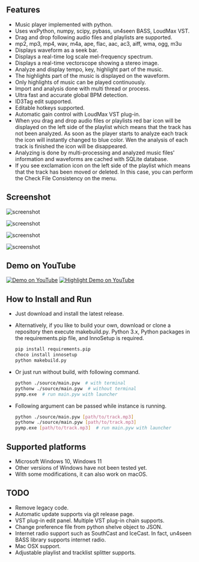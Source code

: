 
## Features

* Music player implemented with python.
* Uses wxPython, numpy, scipy, pybass, un4seen BASS, LoudMax VST.
* Drag and drop following audio files and playlists are supported.
* mp2, mp3, mp4, wav, m4a, ape, flac, aac, ac3, aiff, wma, ogg, m3u
* Displays waveform as a seek bar.
* Displays a real-time log scale mel-frequency spectrum.
* Displays a real-time vectorscope showing a stereo image.
* Analyze and display tempo, key, highlight part of the music.
* The highlights part of the music is displayed on the waveform.
* Only highlights of music can be played continuously.
* Import and analysis done with multi thread or process.
* Ultra fast and accurate global BPM detection.
* ID3Tag edit supported.
* Editable hotkeys supported.
* Automatic gain control with LoudMax VST plug-in.
* When you drag and drop audio files or playlists red bar icon will be displayed on the left side of the playlist which means that the track has not been analyzed. As soon as the player starts to analyze each track the icon will instantly changed to blue color. Wen the analysis of each track is finished the icon will be disappeared.
* Analyzing is done by multi-processing and analyzed music files' information and waveforms are cached with SQLite database.
* If you see exclamation icon on the left side of the playlist which means that the track has been moved or deleted. In this case, you can perform the Check File Consistency on the menu.

## Screenshot

![screenshot](/assets/images/screenshot-001.png)

![screenshot](/assets/images/screenshot-002.png)

![screenshot](/assets/images/screenshot-003.png)

![screenshot](/assets/images/screenshot-004.png)

## Demo on YouTube

[![Demo on YouTube](https://img.youtube.com/vi/GWXntjblLWw/default.jpg)](https://youtu.be/GWXntjblLWw)
[![Highlight Demo on YouTube](https://img.youtube.com/vi/v57Ro8mnaP4/default.jpg)](https://youtu.be/v57Ro8mnaP4)

## How to Install and Run

* Just download and install the latest release.

* Alternatively, if you like to build your own, download or clone a repository then execute makebuild.py. Python 3.x, Python packages in the requirements.pip file, and InnoSetup is required.

  ```bash
  pip install requirements.pip
  choco install innosetup
  python makebuild.py
  ```

* Or just run without build, with following command.

  ```bash
  python ./source/main.pyw  # with terminal
  pythonw ./source/main.pyw  # without terminal
  pymp.exe  # run main.pyw with launcher
  ```
  
* Following argument can be passed while instance is running.

  ```bash
  python ./source/main.pyw [path/to/track.mp3]
  pythonw ./source/main.pyw [path/to/track.mp3]
  pymp.exe [path/to/track.mp3]  # run main.pyw with launcher
  ```

## Supported platforms

* Microsoft Windows 10, Windows 11
* Other versions of Windows have not been tested yet.
* With some modifications, it can also work on macOS.

## TODO

* Remove legacy code.
* Automatic update supports via git release page.
* VST plug-in edit panel. Multiple VST plug-in chain supports.
* Change preference file from python shelve object to JSON.
* Internet radio support such as SouthCast and IceCast. In fact, un4seen BASS library supports internet radio.
* Mac OSX support.
* Adjustable playlist and tracklist splitter supports.

